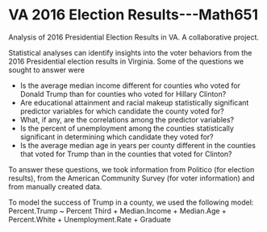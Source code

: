 # VA 2016 Election Results---Math651
 Analysis of 2016 Presidential Election Results in VA. A collaborative project.

Statistical analyses can identify insights into the voter behaviors from the 2016 Presidential election results in Virginia.
Some of the questions we sought to answer were
- Is the average median income different for counties who voted for Donald Trump than for counties who voted for Hillary Clinton?
- Are educational attainment and racial makeup statistically significant predictor variables for which candidate the county voted for?
- What, if any, are the correlations among the predictor variables?
- Is the percent of unemployment among the counties statistically significant in determining which candidate they voted for?
- Is the average median age in years per county different in the counties that voted for Trump than in the counties that voted for Clinton?

To answer these questions, we took information from Politico (for election results), from the American Community Survey (for voter information) and from manually created data.

To model the success of Trump in a county, we used the following model: Percent.Trump ~ Percent Third + Median.Income + Median.Age + Percent.White + Unemployment.Rate + Graduate
